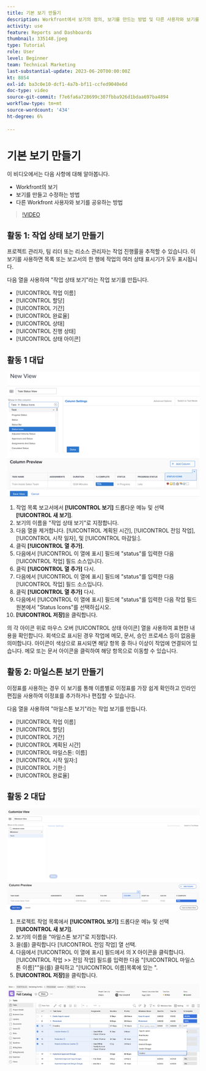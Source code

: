 ```yaml
---
title: 기본 보기 만들기
description: Workfront에서 보기의 정의, 보기를 만드는 방법 및 다른 사용자와 보기를 공유하는 방법에 대해 알아봅니다.
activity: use
feature: Reports and Dashboards
thumbnail: 335148.jpeg
type: Tutorial
role: User
level: Beginner
team: Technical Marketing
last-substantial-update: 2023-06-20T00:00:00Z
kt: 8854
exl-id: ba3c0e10-dcf1-4a7b-bf11-ccfed9040e6d
doc-type: video
source-git-commit: f7e6fa6a728699c307fbba926d1bdaa697ba4894
workflow-type: tm+mt
source-wordcount: '434'
ht-degree: 6%

---
```


# 기본 보기 만들기

이 비디오에서는 다음 사항에 대해 알아봅니다.

* Workfront의 보기
* 보기를 만들고 수정하는 방법
* 다른 Workfront 사용자와 보기를 공유하는 방법

>[!VIDEO](https://video.tv.adobe.com/v/335148/?quality=12&learn=on)

## 활동 1: 작업 상태 보기 만들기

프로젝트 관리자, 팀 리더 또는 리소스 관리자는 작업 진행률을 추적할 수 있습니다. 이 보기를 사용하면 목록 또는 보고서의 한 행에 작업의 여러 상태 표시기가 모두 표시됩니다.

다음 열을 사용하여 &quot;작업 상태 보기&quot;라는 작업 보기를 만듭니다.

* [!UICONTROL 작업 이름]
* [!UICONTROL 할당]
* [!UICONTROL 기간]
* [!UICONTROL 완료율]
* [!UICONTROL 상태]
* [!UICONTROL 진행 상태]
* [!UICONTROL 상태 아이콘]

## 활동 1 대답

![작업 상태 보기를 만드는 화면의 이미지](assets/view-exercise.png)

1. 작업 목록 보고서에서 **[!UICONTROL 보기]** 드롭다운 메뉴 및 선택 **[!UICONTROL 새 보기]**.
1. 보기의 이름을 &quot;작업 상태 보기&quot;로 지정합니다.
1. 다음 열을 제거합니다. [!UICONTROL 계획된 시간], [!UICONTROL 전임 작업], [!UICONTROL 시작 일자], 및 [!UICONTROL 마감일:].
1. 클릭 **[!UICONTROL 열 추가]**.
1. 다음에서 [!UICONTROL 이 열에 표시] 필드에 &quot;status&quot;를 입력한 다음 [!UICONTROL 작업] 필드 소스입니다.
1. 클릭 **[!UICONTROL 열 추가]** 다시.
1. 다음에서 [!UICONTROL 이 열에 표시] 필드에 &quot;status&quot;를 입력한 다음 [!UICONTROL 작업] 필드 소스입니다.
1. 클릭 **[!UICONTROL 열 추가]** 다시.
1. 다음에서 [!UICONTROL 이 열에 표시] 필드에 &quot;status&quot;를 입력한 다음 작업 필드 원본에서 &quot;Status Icons&quot;를 선택하십시오.
1. **[!UICONTROL 저장]**&#x200B;을 클릭합니다.

의 각 아이콘 위로 마우스 오버 [!UICONTROL 상태 아이콘] 열을 사용하여 표현한 내용을 확인합니다. 회색으로 표시된 경우 작업에 메모, 문서, 승인 프로세스 등이 없음을 의미합니다. 아이콘이 색상으로 표시되면 해당 항목 중 하나 이상이 작업에 연결되어 있습니다. 메모 또는 문서 아이콘을 클릭하여 해당 항목으로 이동할 수 있습니다.

## 활동 2: 마일스톤 보기 만들기

이정표를 사용하는 경우 이 보기를 통해 이름별로 이정표를 가장 쉽게 확인하고 인라인 편집을 사용하여 이정표를 추가하거나 편집할 수 있습니다.

다음 열을 사용하여 &quot;마일스톤 보기&quot;라는 작업 보기를 만듭니다.

* [!UICONTROL 작업 이름]
* [!UICONTROL 할당]
* [!UICONTROL 기간]
* [!UICONTROL 계획된 시간]
* [!UICONTROL 마일스톤: 이름]
* [!UICONTROL 시작 일자:]
* [!UICONTROL 기한:]
* [!UICONTROL 완료율]


## 활동 2 대답

![마일스톤 보기를 만드는 화면 이미지](assets/view-milestone-exercise-1.png)

1. 프로젝트 작업 목록에서 **[!UICONTROL 보기]** 드롭다운 메뉴 및 선택 **[!UICONTROL 새 보기]**.
1. 보기의 이름을 &quot;마일스톤 보기&quot;로 지정합니다.
1. 을(를) 클릭합니다 [!UICONTROL 전임 작업] 열 선택.
1. 다음에서 [!UICONTROL 이 열에 표시] 필드에서 의 X 아이콘을 클릭합니다. [!UICONTROL 작업 >> 전임 작업] 필드를 입력한 다음 &quot;[!UICONTROL 마일스톤 이름]&quot;&quot;을(를) 클릭하고 &quot;[!UICONTROL 이름]목록에 있는 &quot;.
1. **[!UICONTROL 저장]**&#x200B;을 클릭합니다.

![마일스톤 보기를 사용하는 작업 목록의 이미지](assets/view-milestone-exercise-2.png)
